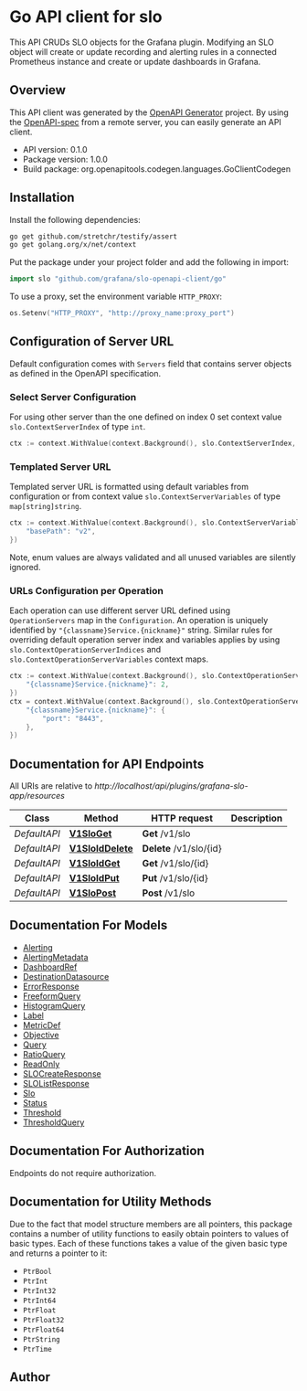 # Go API client for slo

This API CRUDs SLO objects for the Grafana plugin. 
Modifying an SLO object will create or update recording and alerting rules in a connected Prometheus instance and create or update dashboards in Grafana.

## Overview
This API client was generated by the [OpenAPI Generator](https://openapi-generator.tech) project.  By using the [OpenAPI-spec](https://www.openapis.org/) from a remote server, you can easily generate an API client.

- API version: 0.1.0
- Package version: 1.0.0
- Build package: org.openapitools.codegen.languages.GoClientCodegen

## Installation

Install the following dependencies:

```sh
go get github.com/stretchr/testify/assert
go get golang.org/x/net/context
```

Put the package under your project folder and add the following in import:

```go
import slo "github.com/grafana/slo-openapi-client/go"
```

To use a proxy, set the environment variable `HTTP_PROXY`:

```go
os.Setenv("HTTP_PROXY", "http://proxy_name:proxy_port")
```

## Configuration of Server URL

Default configuration comes with `Servers` field that contains server objects as defined in the OpenAPI specification.

### Select Server Configuration

For using other server than the one defined on index 0 set context value `slo.ContextServerIndex` of type `int`.

```go
ctx := context.WithValue(context.Background(), slo.ContextServerIndex, 1)
```

### Templated Server URL

Templated server URL is formatted using default variables from configuration or from context value `slo.ContextServerVariables` of type `map[string]string`.

```go
ctx := context.WithValue(context.Background(), slo.ContextServerVariables, map[string]string{
	"basePath": "v2",
})
```

Note, enum values are always validated and all unused variables are silently ignored.

### URLs Configuration per Operation

Each operation can use different server URL defined using `OperationServers` map in the `Configuration`.
An operation is uniquely identified by `"{classname}Service.{nickname}"` string.
Similar rules for overriding default operation server index and variables applies by using `slo.ContextOperationServerIndices` and `slo.ContextOperationServerVariables` context maps.

```go
ctx := context.WithValue(context.Background(), slo.ContextOperationServerIndices, map[string]int{
	"{classname}Service.{nickname}": 2,
})
ctx = context.WithValue(context.Background(), slo.ContextOperationServerVariables, map[string]map[string]string{
	"{classname}Service.{nickname}": {
		"port": "8443",
	},
})
```

## Documentation for API Endpoints

All URIs are relative to *http://localhost/api/plugins/grafana-slo-app/resources*

Class | Method | HTTP request | Description
------------ | ------------- | ------------- | -------------
*DefaultAPI* | [**V1SloGet**](docs/DefaultAPI.md#v1sloget) | **Get** /v1/slo | 
*DefaultAPI* | [**V1SloIdDelete**](docs/DefaultAPI.md#v1sloiddelete) | **Delete** /v1/slo/{id} | 
*DefaultAPI* | [**V1SloIdGet**](docs/DefaultAPI.md#v1sloidget) | **Get** /v1/slo/{id} | 
*DefaultAPI* | [**V1SloIdPut**](docs/DefaultAPI.md#v1sloidput) | **Put** /v1/slo/{id} | 
*DefaultAPI* | [**V1SloPost**](docs/DefaultAPI.md#v1slopost) | **Post** /v1/slo | 


## Documentation For Models

 - [Alerting](docs/Alerting.md)
 - [AlertingMetadata](docs/AlertingMetadata.md)
 - [DashboardRef](docs/DashboardRef.md)
 - [DestinationDatasource](docs/DestinationDatasource.md)
 - [ErrorResponse](docs/ErrorResponse.md)
 - [FreeformQuery](docs/FreeformQuery.md)
 - [HistogramQuery](docs/HistogramQuery.md)
 - [Label](docs/Label.md)
 - [MetricDef](docs/MetricDef.md)
 - [Objective](docs/Objective.md)
 - [Query](docs/Query.md)
 - [RatioQuery](docs/RatioQuery.md)
 - [ReadOnly](docs/ReadOnly.md)
 - [SLOCreateResponse](docs/SLOCreateResponse.md)
 - [SLOListResponse](docs/SLOListResponse.md)
 - [Slo](docs/Slo.md)
 - [Status](docs/Status.md)
 - [Threshold](docs/Threshold.md)
 - [ThresholdQuery](docs/ThresholdQuery.md)


## Documentation For Authorization

Endpoints do not require authorization.


## Documentation for Utility Methods

Due to the fact that model structure members are all pointers, this package contains
a number of utility functions to easily obtain pointers to values of basic types.
Each of these functions takes a value of the given basic type and returns a pointer to it:

* `PtrBool`
* `PtrInt`
* `PtrInt32`
* `PtrInt64`
* `PtrFloat`
* `PtrFloat32`
* `PtrFloat64`
* `PtrString`
* `PtrTime`

## Author



